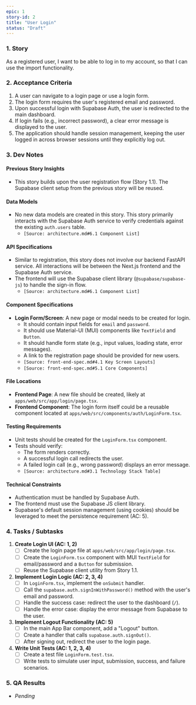 ```yaml
---
epic: 1
story-id: 2
title: "User Login"
status: "Draft"
---
```


### 1. Story

As a registered user, I want to be able to log in to my account, so that I can use the import functionality.

### 2. Acceptance Criteria

1.  A user can navigate to a login page or use a login form.
2.  The login form requires the user's registered email and password.
3.  Upon successful login with Supabase Auth, the user is redirected to the main dashboard.
4.  If login fails (e.g., incorrect password), a clear error message is displayed to the user.
5.  The application should handle session management, keeping the user logged in across browser sessions until they explicitly log out.

### 3. Dev Notes

#### Previous Story Insights
*   This story builds upon the user registration flow (Story 1.1). The Supabase client setup from the previous story will be reused.

#### Data Models
*   No new data models are created in this story. This story primarily interacts with the Supabase Auth service to verify credentials against the existing `auth.users` table.
    *   `[Source: architecture.md#6.1 Component List]`

#### API Specifications
*   Similar to registration, this story does not involve our backend FastAPI service. All interactions will be between the Next.js frontend and the Supabase Auth service.
*   The frontend will use the Supabase client library (`@supabase/supabase-js`) to handle the sign-in flow.
    *   `[Source: architecture.md#6.1 Component List]`

#### Component Specifications
*   **Login Form/Screen**: A new page or modal needs to be created for login.
    *   It should contain input fields for `email` and `password`.
    *   It should use Material-UI (MUI) components like `TextField` and `Button`.
    *   It should handle form state (e.g., input values, loading state, error messages).
    *   A link to the registration page should be provided for new users.
    *   `[Source: front-end-spec.md#4.1 Key Screen Layouts]`
    *   `[Source: front-end-spec.md#5.1 Core Components]`

#### File Locations
*   **Frontend Page**: A new file should be created, likely at `apps/web/src/app/login/page.tsx`.
*   **Frontend Component**: The login form itself could be a reusable component located at `apps/web/src/components/auth/LoginForm.tsx`.

#### Testing Requirements
*   Unit tests should be created for the `LoginForm.tsx` component.
*   Tests should verify:
    *   The form renders correctly.
    *   A successful login call redirects the user.
    *   A failed login call (e.g., wrong password) displays an error message.
    *   `[Source: architecture.md#3.1 Technology Stack Table]`

#### Technical Constraints
*   Authentication must be handled by Supabase Auth.
*   The frontend must use the Supabase JS client library.
*   Supabase's default session management (using cookies) should be leveraged to meet the persistence requirement (AC: 5).

### 4. Tasks / Subtasks

1.  **Create Login UI (AC: 1, 2)**
    *   [ ] Create the login page file at `apps/web/src/app/login/page.tsx`.
    *   [ ] Create the `LoginForm.tsx` component with MUI `TextField` for email/password and a `Button` for submission.
    *   [ ] Reuse the Supabase client utility from Story 1.1.
2.  **Implement Login Logic (AC: 2, 3, 4)**
    *   [ ] In `LoginForm.tsx`, implement the `onSubmit` handler.
    *   [ ] Call the `supabase.auth.signInWithPassword()` method with the user's email and password.
    *   [ ] Handle the success case: redirect the user to the dashboard (`/`).
    *   [ ] Handle the error case: display the error message from Supabase to the user.
3.  **Implement Logout Functionality (AC: 5)**
    *   [ ] In the main App Bar component, add a "Logout" button.
    *   [ ] Create a handler that calls `supabase.auth.signOut()`.
    *   [ ] After signing out, redirect the user to the login page.
4.  **Write Unit Tests (AC: 1, 2, 3, 4)**
    *   [ ] Create a test file `LoginForm.test.tsx`.
    *   [ ] Write tests to simulate user input, submission, success, and failure scenarios.

### 5. QA Results
*   *Pending*
